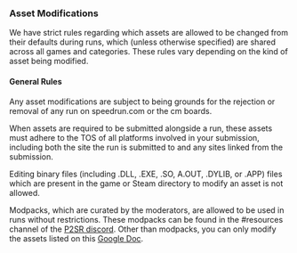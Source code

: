 ### Asset Modifications

We have strict rules regarding which assets are allowed to be changed from their 
defaults during runs, which (unless otherwise specified) are shared across all 
games and categories. These rules vary depending on the kind of asset being modified.

#### General Rules

Any asset modifications are subject to being grounds for the rejection or removal of 
any run on speedrun.com or the cm boards.

When assets are required to be submitted alongside a run, these assets must adhere to 
the TOS of all platforms involved in your submission, including both the site the run 
is submitted to and any sites linked from the submission.

Editing binary files (including .DLL, .EXE, .SO, A.OUT, .DYLIB, or .APP) files which 
are present in the game or Steam directory to modify an asset is not allowed.

Modpacks, which are curated by the moderators, are allowed to be used in runs without
restrictions. These modpacks can be found in the #resources channel of the [P2SR
discord](https://discord.com/invite/hRwE4Zr). Other than modpacks, you can only
modify the assets listed on this [Google Doc](https://docs.google.com/document/d/1C8lGxwyicsJU29Twrr0Xf8TfvjM6YV4qKjgPpxGtu_0/edit).
